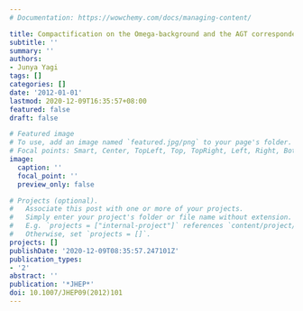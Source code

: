 ```yaml
---
# Documentation: https://wowchemy.com/docs/managing-content/

title: Compactification on the Omega-background and the AGT correspondence
subtitle: ''
summary: ''
authors:
- Junya Yagi
tags: []
categories: []
date: '2012-01-01'
lastmod: 2020-12-09T16:35:57+08:00
featured: false
draft: false

# Featured image
# To use, add an image named `featured.jpg/png` to your page's folder.
# Focal points: Smart, Center, TopLeft, Top, TopRight, Left, Right, BottomLeft, Bottom, BottomRight.
image:
  caption: ''
  focal_point: ''
  preview_only: false

# Projects (optional).
#   Associate this post with one or more of your projects.
#   Simply enter your project's folder or file name without extension.
#   E.g. `projects = ["internal-project"]` references `content/project/deep-learning/index.md`.
#   Otherwise, set `projects = []`.
projects: []
publishDate: '2020-12-09T08:35:57.247101Z'
publication_types:
- '2'
abstract: ''
publication: '*JHEP*'
doi: 10.1007/JHEP09(2012)101
---
```

